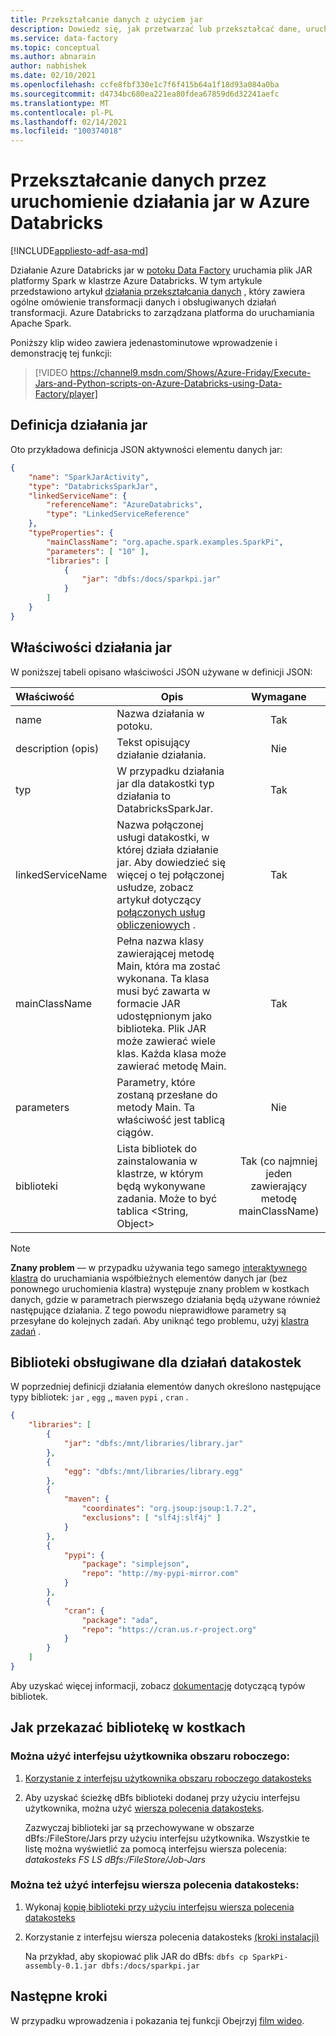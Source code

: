 ```yaml
---
title: Przekształcanie danych z użyciem jar
description: Dowiedz się, jak przetwarzać lub przekształcać dane, uruchamiając jar w obrębie Azure Data Factory potoku.
ms.service: data-factory
ms.topic: conceptual
ms.author: abnarain
author: nabhishek
ms.date: 02/10/2021
ms.openlocfilehash: ccfe8fbf330e1c7f6f415b64a1f18d93a084a0ba
ms.sourcegitcommit: d4734bc680ea221ea80fdea67859d6d32241aefc
ms.translationtype: MT
ms.contentlocale: pl-PL
ms.lasthandoff: 02/14/2021
ms.locfileid: "100374018"
---
```

# <a name="transform-data-by-running-a-jar-activity-in-azure-databricks"></a>Przekształcanie danych przez uruchomienie działania jar w Azure Databricks

[!INCLUDE[appliesto-adf-asa-md](includes/appliesto-adf-asa-md.md)]

Działanie Azure Databricks jar w [potoku Data Factory](concepts-pipelines-activities.md) uruchamia plik JAR platformy Spark w klastrze Azure Databricks. W tym artykule przedstawiono artykuł [działania przekształcania danych](transform-data.md) , który zawiera ogólne omówienie transformacji danych i obsługiwanych działań transformacji. Azure Databricks to zarządzana platforma do uruchamiania Apache Spark.

Poniższy klip wideo zawiera jedenastominutowe wprowadzenie i demonstrację tej funkcji:

> [!VIDEO https://channel9.msdn.com/Shows/Azure-Friday/Execute-Jars-and-Python-scripts-on-Azure-Databricks-using-Data-Factory/player]

## <a name="databricks-jar-activity-definition"></a>Definicja działania jar

Oto przykładowa definicja JSON aktywności elementu danych jar:

```json
{
    "name": "SparkJarActivity",
    "type": "DatabricksSparkJar",
    "linkedServiceName": {
        "referenceName": "AzureDatabricks",
        "type": "LinkedServiceReference"
    },
    "typeProperties": {
        "mainClassName": "org.apache.spark.examples.SparkPi",
        "parameters": [ "10" ],
        "libraries": [
            {
                "jar": "dbfs:/docs/sparkpi.jar"
            }
        ]
    }
}

```

## <a name="databricks-jar-activity-properties"></a>Właściwości działania jar

W poniższej tabeli opisano właściwości JSON używane w definicji JSON:

|Właściwość|Opis|Wymagane|
|:--|---|:-:|
|name|Nazwa działania w potoku.|Tak|
|description (opis)|Tekst opisujący działanie działania.|Nie|
|typ|W przypadku działania jar dla datakostki typ działania to DatabricksSparkJar.|Tak|
|linkedServiceName|Nazwa połączonej usługi datakostki, w której działa działanie jar. Aby dowiedzieć się więcej o tej połączonej usłudze, zobacz artykuł dotyczący [połączonych usług obliczeniowych](compute-linked-services.md) .|Tak|
|mainClassName|Pełna nazwa klasy zawierającej metodę Main, która ma zostać wykonana. Ta klasa musi być zawarta w formacie JAR udostępnionym jako biblioteka. Plik JAR może zawierać wiele klas. Każda klasa może zawierać metodę Main.|Tak|
|parameters|Parametry, które zostaną przesłane do metody Main. Ta właściwość jest tablicą ciągów.|Nie|
|biblioteki|Lista bibliotek do zainstalowania w klastrze, w którym będą wykonywane zadania. Może to być tablica <String, Object>|Tak (co najmniej jeden zawierający metodę mainClassName)|

> [!NOTE]
> **Znany problem** — w przypadku używania tego samego [interaktywnego klastra](compute-linked-services.md#example---using-existing-interactive-cluster-in-databricks) do uruchamiania współbieżnych elementów danych jar (bez ponownego uruchomienia klastra) występuje znany problem w kostkach danych, gdzie w parametrach pierwszego działania będą używane również następujące działania. Z tego powodu nieprawidłowe parametry są przesyłane do kolejnych zadań. Aby uniknąć tego problemu, użyj [klastra zadań](compute-linked-services.md#example---using-new-job-cluster-in-databricks) .

## <a name="supported-libraries-for-databricks-activities"></a>Biblioteki obsługiwane dla działań datakostek

W poprzedniej definicji działania elementów danych określono następujące typy bibliotek: `jar` , `egg` ,, `maven` `pypi` , `cran` .

```json
{
    "libraries": [
        {
            "jar": "dbfs:/mnt/libraries/library.jar"
        },
        {
            "egg": "dbfs:/mnt/libraries/library.egg"
        },
        {
            "maven": {
                "coordinates": "org.jsoup:jsoup:1.7.2",
                "exclusions": [ "slf4j:slf4j" ]
            }
        },
        {
            "pypi": {
                "package": "simplejson",
                "repo": "http://my-pypi-mirror.com"
            }
        },
        {
            "cran": {
                "package": "ada",
                "repo": "https://cran.us.r-project.org"
            }
        }
    ]
}

```

Aby uzyskać więcej informacji, zobacz [dokumentację](/azure/databricks/dev-tools/api/latest/libraries#managedlibrarieslibrary) dotyczącą typów bibliotek.

## <a name="how-to-upload-a-library-in-databricks"></a>Jak przekazać bibliotekę w kostkach

### <a name="you-can-use-the-workspace-ui"></a>Można użyć interfejsu użytkownika obszaru roboczego:

1. [Korzystanie z interfejsu użytkownika obszaru roboczego datakosteks](/azure/databricks/libraries/#create-a-library)

2. Aby uzyskać ścieżkę dBfs biblioteki dodanej przy użyciu interfejsu użytkownika, można użyć [wiersza polecenia datakosteks](/azure/databricks/dev-tools/cli/#install-the-cli).

   Zazwyczaj biblioteki jar są przechowywane w obszarze dBfs:/FileStore/Jars przy użyciu interfejsu użytkownika. Wszystkie te listę można wyświetlić za pomocą interfejsu wiersza polecenia: *datakosteks FS LS dBfs:/FileStore/Job-Jars*

### <a name="or-you-can-use-the-databricks-cli"></a>Można też użyć interfejsu wiersza polecenia datakosteks:

1. Wykonaj [kopię biblioteki przy użyciu interfejsu wiersza polecenia datakosteks](/azure/databricks/dev-tools/cli/#copy-a-file-to-dbfs)

2. Korzystanie z interfejsu wiersza polecenia datakosteks [(kroki instalacji)](/azure/databricks/dev-tools/cli/#install-the-cli)

   Na przykład, aby skopiować plik JAR do dBfs: `dbfs cp SparkPi-assembly-0.1.jar dbfs:/docs/sparkpi.jar`

## <a name="next-steps"></a>Następne kroki

W przypadku wprowadzenia i pokazania tej funkcji Obejrzyj [film wideo](https://channel9.msdn.com/Shows/Azure-Friday/Execute-Jars-and-Python-scripts-on-Azure-Databricks-using-Data-Factory/player).
